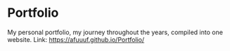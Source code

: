 # Portfolio
My personal portfolio, my journey throughout the years, compiled into one website.
Link: https://afuuuf.github.io/Portfolio/

